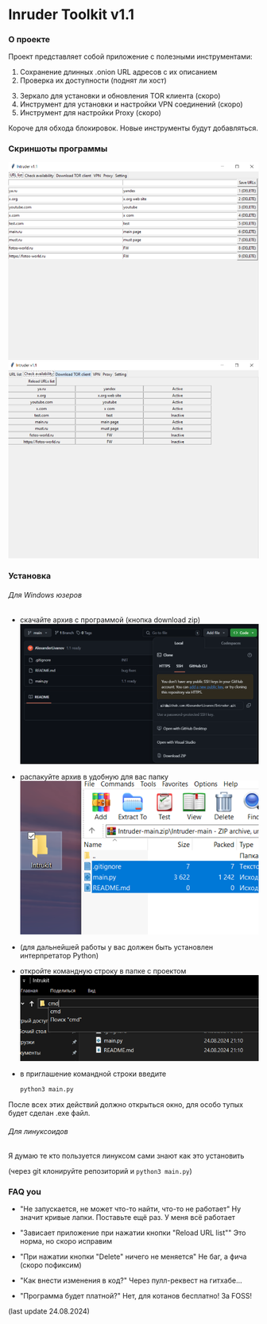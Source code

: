 # Inruder Toolkit v1.1

### О проекте

Проект представляет собой приложение с полезными инструментами:
1) Сохранение длинных .onion URL адресов с их описанием
2) Проверка их доступности (поднят ли хост)
3. Зеркало для установки и обновления TOR клиента (скоро)
4. Инструмент для установки и настройки VPN соединений (скоро)
5. Инструмент для настройки Proxy (скоро)

Короче для обхода блокировок.
Новые инструменты будут добавляться.

### Скриншоты программы
![alt text](img/image-2.png)
![alt text](img/image.png)

### Установка
###### Для Windows юзеров
- скачайте архив с программой (кнопка download zip)
 ![alt text](img/image-1.png)

- распакуйте архив в удобную для вас папку
![alt text](img/image-3.png)

- (для дальнейшей работы у вас должен быть установлен интерпретатор Python)

- откройте командную строку в папке с проектом
![alt text](img/image-4.png)

- в приглашение командной строки введите 
    ```python
    python3 main.py
    ```
После всех этих действий должно открыться окно, для особо тупых будет сделан .exe файл. 

###### Для линуксоидов
Я думаю те кто пользуется линуксом сами знают как это установить

(через git клонируйте репозиторий и `python3 main.py`)

### FAQ you
- "Не запускается, не может что-то найти, что-то не работает"
    Ну значит кривые лапки. Поставьте ещё раз. У меня всё работает

- "Зависает приложение при нажатии кнопки "Reload URL list""
    Это норма, но скоро исправим

- "При нажатии кнопки "Delete" ничего не меняется"
    Не баг, а фича (скоро пофиксим)

- "Как внести изменения в код?"
    Через пулл-реквест на гитхабе...

- "Программа будет платной?"
    Нет, для котанов бесплатно! За FOSS!

(last update 24.08.2024)